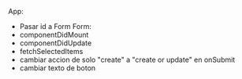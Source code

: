 App: 
- Pasar id a Form
Form:
- componentDidMount
- componentDidUpdate
- fetchSelectedItems
- cambiar accion de solo "create" a "create or update" en onSubmit
- cambiar texto de boton